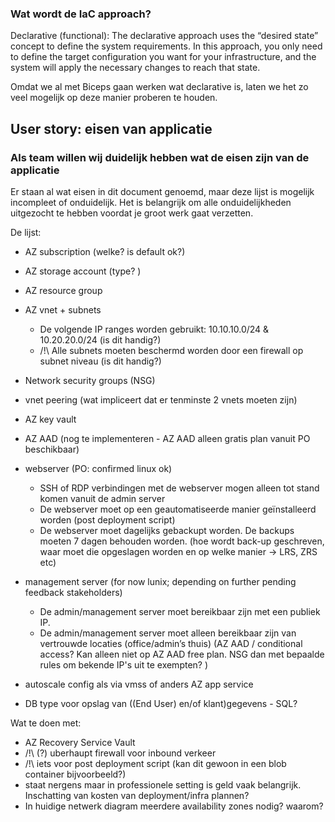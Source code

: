 
### Wat wordt de IaC approach?

Declarative (functional): The declarative approach uses the “desired state” concept to define the system requirements. In this approach, you only need to define the target configuration you want for your infrastructure, and the system will apply the necessary changes to reach that state. 

Omdat we al met Biceps gaan werken wat declarative is, laten we het zo veel mogelijk op deze manier proberen te houden. 


## User story: eisen van applicatie
### Als team willen wij duidelijk hebben wat de eisen zijn van de applicatie

Er staan al wat eisen in dit document genoemd, maar deze lijst is mogelijk incompleet of onduidelijk. Het is belangrijk om alle onduidelijkheden uitgezocht te hebben voordat je groot werk gaat verzetten.

De lijst: 

- AZ subscription (welke? is default ok?)
- AZ storage account (type? )
- AZ resource group
- AZ vnet + subnets
    - De volgende IP ranges worden gebruikt: 10.10.10.0/24 & 10.20.20.0/24 (is dit handig?)
    - /!\ Alle subnets moeten beschermd worden door een firewall op subnet niveau (is dit handig?)
- Network security groups (NSG)
- vnet peering (wat impliceert dat er tenminste 2 vnets moeten zijn)
- AZ key vault
- AZ AAD (nog te implementeren - AZ AAD alleen gratis plan vanuit PO beschikbaar)
- webserver (PO: confirmed linux ok)
    - SSH of RDP verbindingen met de webserver mogen alleen tot stand komen vanuit de admin server
    - De webserver moet op een geautomatiseerde manier geïnstalleerd worden (post deployment script)
    - De webserver moet dagelijks gebackupt worden. De backups moeten 7 dagen behouden worden. (hoe wordt back-up geschreven, waar moet die opgeslagen worden en op welke manier -> LRS, ZRS etc)
- management server (for now lunix; depending on further pending feedback stakeholders)
    - De admin/management server moet bereikbaar zijn met een publiek IP.
    - De admin/management server moet alleen bereikbaar zijn van vertrouwde locaties (office/admin’s thuis) (AZ AAD / conditional access? Kan alleen niet op AZ AAD free plan. NSG dan met bepaalde rules om bekende IP's uit te exempten? )

- autoscale config als via vmss of anders AZ app service
- DB type voor opslag van ((End User) en/of klant)gegevens - SQL?

Wat te doen met:
- AZ Recovery Service Vault
- /!\ (?) uberhaupt firewall voor inbound verkeer 
- /!\ iets voor post deployment script (kan dit gewoon in een blob container bijvoorbeeld?)
- staat nergens maar in professionele setting is geld vaak belangrijk. Inschatting van kosten van deployment/infra plannen?
- In huidige netwerk diagram meerdere availability zones nodig? waarom?